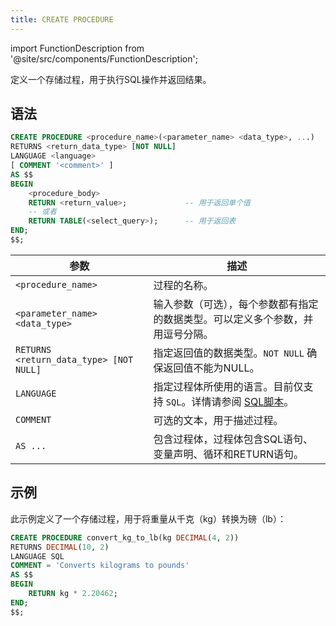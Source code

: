 ```yaml
---
title: CREATE PROCEDURE
---
```

import FunctionDescription from '@site/src/components/FunctionDescription';

<FunctionDescription description="引入或更新: v1.2.637"/>

定义一个存储过程，用于执行SQL操作并返回结果。

## 语法

```sql
CREATE PROCEDURE <procedure_name>(<parameter_name> <data_type>, ...) 
RETURNS <return_data_type> [NOT NULL]
LANGUAGE <language> 
[ COMMENT '<comment>' ] 
AS $$
BEGIN
    <procedure_body>
    RETURN <return_value>;             -- 用于返回单个值
    -- 或者
    RETURN TABLE(<select_query>);      -- 用于返回表
END;
$$;
```

| 参数                                    | 描述                                                                                                                    |
|-----------------------------------------|-------------------------------------------------------------------------------------------------------------------------|
| `<procedure_name>`                      | 过程的名称。                                                                                                            |
| `<parameter_name> <data_type>`          | 输入参数（可选），每个参数都有指定的数据类型。可以定义多个参数，并用逗号分隔。                                          |
| `RETURNS <return_data_type> [NOT NULL]` | 指定返回值的数据类型。`NOT NULL` 确保返回值不能为NULL。                                                                 |
| `LANGUAGE`                              | 指定过程体所使用的语言。目前仅支持 `SQL`。详情请参阅 [SQL脚本](/guides/query/stored-procedure#sql-scripting)。                       |
| `COMMENT`                               | 可选的文本，用于描述过程。                                                                                              |
| `AS ...`                                | 包含过程体，过程体包含SQL语句、变量声明、循环和RETURN语句。                                                             |

## 示例

此示例定义了一个存储过程，用于将重量从千克（kg）转换为磅（lb）：

```sql
CREATE PROCEDURE convert_kg_to_lb(kg DECIMAL(4, 2)) 
RETURNS DECIMAL(10, 2) 
LANGUAGE SQL 
COMMENT = 'Converts kilograms to pounds'
AS $$
BEGIN
    RETURN kg * 2.20462;
END;
$$;
```